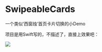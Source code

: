 # SwipeableCards
一个类似‘西窗烛’首页卡片切换的小Demo

项目是用Swift写的，不描述了，直接上效果吧：





![](https://github.com/DepponMain/SwipeableCards/raw/master/SwipeableCards/xiChuangZhu.gif)
